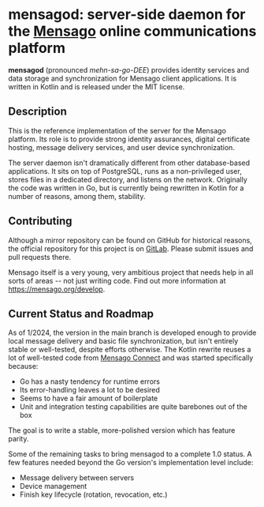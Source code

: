 # mensagod: server-side daemon for the [Mensago](https://mensago.org) online communications platform

**mensagod** (pronounced *mehn-sa-go-DEE*) provides identity services and data storage and synchronization for Mensago client applications. It is written in Kotlin and is released under the MIT license. 

## Description

This is the reference implementation of the server for the Mensago platform. Its role is to provide strong identity assurances, digital certificate hosting, message delivery services, and user device synchronization.

The server daemon isn't dramatically different from other database-based applications. It sits on top of PostgreSQL, runs as a non-privileged user, stores files in a dedicated directory, and listens on the network. Originally the code was written in Go, but is currently being rewritten in Kotlin for a number of reasons, among them, stability.

## Contributing

Although a mirror repository can be found on GitHub for historical reasons, the official repository for this project is on [GitLab](https://gitlab.com/mensago/mensagod). Please submit issues and pull requests there.

Mensago itself is a very young, very ambitious project that needs help in all sorts of areas -- not just writing code. Find out more information at https://mensago.org/develop.

## Current Status and Roadmap

As of 1/2024, the version in the main branch is developed enough to provide local message delivery and basic file synchronization, but isn't entirely stable or well-tested, despite efforts otherwise. The Kotlin rewrite reuses a lot of well-tested code from [Mensago Connect](https://gitlab.com/mensago/connect) and was started specifically because:

- Go has a nasty tendency for runtime errors
- Its error-handling leaves a lot to be desired
- Seems to have a fair amount of boilerplate
- Unit and integration testing capabilities are quite barebones out of the box

The goal is to write a stable, more-polished version which has feature parity.

Some of the remaining tasks to bring mensagod to a complete 1.0 status. A few features needed beyond the Go version's implementation level include: 

- Message delivery between servers
- Device management
- Finish key lifecycle (rotation, revocation, etc.)

